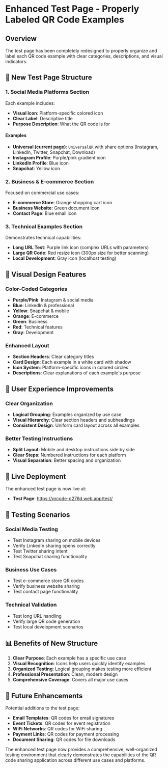 # Enhanced Test Page - Properly Labeled QR Code Examples

## Overview

The test page has been completely redesigned to properly organize and label each QR code example with clear categories, descriptions, and visual indicators.

## 🎯 **New Test Page Structure**

### 1. **Social Media Platforms Section**

Each example includes:

- **Visual Icon**: Platform-specific colored icon
- **Clear Label**: Descriptive title
- **Purpose Description**: What the QR code is for

#### Examples

- **Universal (current page)**: `UniversalQR` with share options (Instagram, LinkedIn, Twitter, Snapchat, Download)
- **Instagram Profile**: Purple/pink gradient icon
- **LinkedIn Profile**: Blue icon  
- **Snapchat**: Yellow icon

### 2. **Business & E-commerce Section**

Focused on commercial use cases:

- **E-commerce Store**: Orange shopping cart icon
- **Business Website**: Green document icon
- **Contact Page**: Blue email icon

### 3. **Technical Examples Section**

Demonstrates technical capabilities:

- **Long URL Test**: Purple link icon (complex URLs with parameters)
- **Large QR Code**: Red resize icon (300px size for better scanning)
- **Local Development**: Gray icon (localhost testing)

## 🎨 **Visual Design Features**

### Color-Coded Categories

- **Purple/Pink**: Instagram & social media
- **Blue**: LinkedIn & professional
- **Yellow**: Snapchat & mobile
- **Orange**: E-commerce
- **Green**: Business
- **Red**: Technical features
- **Gray**: Development

### Enhanced Layout

- **Section Headers**: Clear category titles
- **Card Design**: Each example in a white card with shadow
- **Icon System**: Platform-specific icons in colored circles
- **Descriptions**: Clear explanations of each example's purpose

## 📱 **User Experience Improvements**

### Clear Organization

- **Logical Grouping**: Examples organized by use case
- **Visual Hierarchy**: Clear section headers and subheadings
- **Consistent Design**: Uniform card layout across all examples

### Better Testing Instructions

- **Split Layout**: Mobile and desktop instructions side by side
- **Clear Steps**: Numbered instructions for each platform
- **Visual Separation**: Better spacing and organization

## 🚀 **Live Deployment**

The enhanced test page is now live at:

- **Test Page**: <https://qrcode-d276d.web.app/test/>

## 🧪 **Testing Scenarios**

### Social Media Testing

- Test Instagram sharing on mobile devices
- Verify LinkedIn sharing opens correctly
- Test Twitter sharing intent
- Test Snapchat sharing functionality

### Business Use Cases

- Test e-commerce store QR codes
- Verify business website sharing
- Test contact page functionality

### Technical Validation

- Test long URL handling
- Verify large QR code generation
- Test local development scenarios

## 📊 **Benefits of New Structure**

1. **Clear Purpose**: Each example has a specific use case
2. **Visual Recognition**: Icons help users quickly identify examples
3. **Organized Testing**: Logical grouping makes testing more efficient
4. **Professional Presentation**: Clean, modern design
5. **Comprehensive Coverage**: Covers all major use cases

## 🔄 **Future Enhancements**

Potential additions to the test page:

- **Email Templates**: QR codes for email signatures
- **Event Tickets**: QR codes for event registration
- **WiFi Networks**: QR codes for WiFi sharing
- **Payment Links**: QR codes for payment processing
- **Document Sharing**: QR codes for file downloads

The enhanced test page now provides a comprehensive, well-organized testing environment that clearly demonstrates the capabilities of the QR code sharing application across different use cases and platforms.
